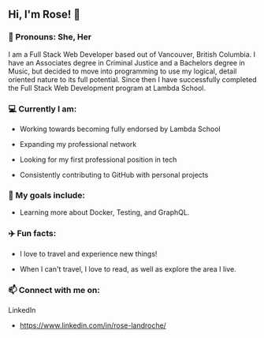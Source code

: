 <!--
**roselandroche/roselandroche** is a ✨ _special_ ✨ repository because its `README.md` (this file) appears on your GitHub profile.

Here are some ideas to get you started:
- 👯 I’m looking to collaborate on ...
- 🤔 I’m looking for help with ...
- 💬 Ask me about ...
-->

## Hi, I'm Rose!  👋
### :woman: Pronouns: She, Her

I am a Full Stack Web Developer based out of Vancouver, British Columbia. I have an Associates degree in Criminal Justice and a Bachelors degree in Music, but decided to move into programming to use my logical, detail oriented nature to its full potential. Since then I have successfully completed the Full Stack Web Development program at Lambda School.

### :computer: Currently I am:

- Working towards becoming fully endorsed by Lambda School

- Expanding my professional network

- Looking for my first professional position in tech

- Consistently contributing to GitHub with personal projects

### 🌱 My goals include:

- Learning more about Docker, Testing, and GraphQL.

### :airplane: Fun facts:

- I love to travel and experience new things!

- When I can't travel, I love to read, as well as explore the area I live.

### 📫  Connect with me on:

LinkedIn

  - https://www.linkedin.com/in/rose-landroche/
